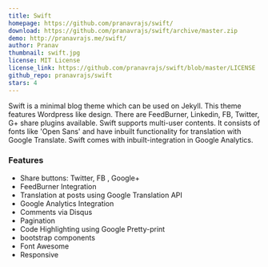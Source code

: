```yaml
---
title: Swift
homepage: https://github.com/pranavrajs/swift/
download: https://github.com/pranavrajs/swift/archive/master.zip
demo: http://pranavrajs.me/swift/
author: Pranav
thumbnail: swift.jpg
license: MIT License
license_link: https://github.com/pranavrajs/swift/blob/master/LICENSE
github_repo: pranavrajs/swift
stars: 4
---
```


Swift is a minimal blog theme which can be used on Jekyll. This theme
features Wordpress like design. There are FeedBurner, Linkedin, FB,
Twitter, G+ share plugins available. Swift supports multi-user
contents. It consists of fonts like 'Open Sans' and have inbuilt
functionality for translation with Google Translate. Swift comes with
inbuilt-integration in Google Analytics.


### Features
- Share buttons: Twitter, FB , Google+
- FeedBurner Integration
- Translation at posts using Google Translation API
- Google Analytics Integration
- Comments via Disqus
- Pagination
- Code Highlighting using Google Pretty-print
- bootstrap components
- Font Awesome
- Responsive

